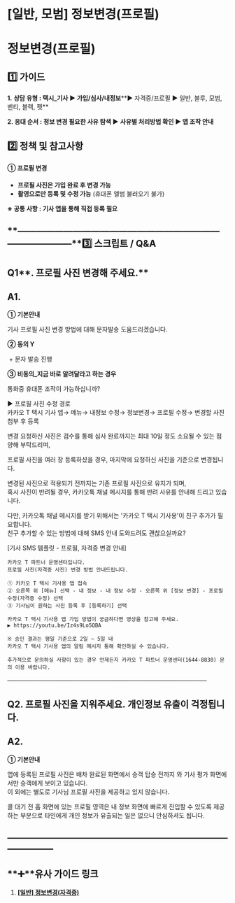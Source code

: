 # [일반, 모범] 정보변경(프로필)

**정보변경(프로필)**
=============

**1️⃣ 가이드**
-----------

**1.** **상담 유형 : 택시\_기사 ▶ 가입/심사/내정보****▶ 자격증/프로필 ▶ 일반, 블루, 모범, 벤티, 블랙, 펫**

**2. 응대 순서 : 정보 변경 필요한 사유 탐색 ▶** **사유별 처리방법 확인 ▶ 앱 조작 안내**

**2️⃣ 정책 및 참고사항**
-----------------

#### **①** **프로필 변경**

* **프로필 사진은 가입 완료 후 변경 가능**
* **촬영으로만 등록 및 수정 가능** (휴대폰 앨범 불러오기 불가)

**※ 공통 사항 : 기사 앱을 통해 직접 등록 필요**

**―****―****―****―****―****―****―****―****―****―****―****―****―****―****―****―****―****―****―****―****―****―****―****―****―****―****―****―****―****3️⃣ 스크립트 / Q&A**
-------------------------------------------------------------------------------------------------------------------------------------------------------------------

**Q1****. 프로필 사진 변경해 주세요.**
---------------------------

**A1.**
-------

**① 기본안내**

기사 프로필 사진 변경 방법에 대해 문자발송 도움드리겠습니다.

**② 동의 Y**

 + 문자 발송 진행

**③ 비동의\_지금 바로 알려달라고 하는 경우**

통화중 휴대폰 조작이 가능하십니까?

▶ 프로필 사진 수정 경로  
카카오 T 택시 기사 앱→ 메뉴→ 내정보 수정→ 정보변경→ 프로필 수정→ 변경할 사진 첨부 후 등록

변경 요청하신 사진은 검수를 통해 심사 완료까지는 최대 10일 정도 소요될 수 있는 점 양해 부탁드리며,

프로필 사진을 여러 장 등록하셨을 경우, 마지막에 요청하신 사진을 기준으로 변경됩니다.

변경된 사진으로 적용되기 전까지는 기존 프로필 사진으로 유지가 되며,  
혹시 사진이 반려될 경우, 카카오톡 채널 메시지를 통해 반려 사유를 안내해 드리고 있습니다.

다만, 카카오톡 채널 메시지를 받기 위해서는 '카카오 T 택시 기사용'이 친구 추가가 필요합니다.   
친구 추가할 수 있는 방법에 대해 SMS 안내 도와드려도 괜찮으실까요?

[기사 SMS 템플릿 - 프로필, 자격증 변경 안내]

```
카카오 T 파트너 운영센터입니다.   
프로필 사진(자격증 사진) 변경 방법 안내드립니다.  
  
① 카카오 T 택시 기사용 앱 접속   
② 오른쪽 위 [메뉴] 선택 - 내 정보 - 내 정보 수정 - 오른쪽 위 [정보 변경] - 프로필 수정(자격증 수정) 선택   
③ 기사님이 원하는 사진 등록 후 [등록하기] 선택  
  
카카오 T 택시 기사용 앱 가입 방법이 궁금하다면 영상을 참고해 주세요.   
▶ https://youtu.be/Iz4s9Lo5QBA  
  
※ 승인 결과는 평일 기준으로 2일 ~ 5일 내   
카카오 T 택시 기사용 앱의 알림 메시지 통해 확인하실 수 있습니다.  
  
추가적으로 문의하실 사항이 있는 경우 언제든지 카카오 T 파트너 운영센터(1644-8830) 문의 이용 바랍니다.
```

──────────────────────────────────────────────

**Q2. 프로필 사진을 지워주세요. 개인정보 유출이 걱정됩니다.**
--------------------------------------

**A2.**
-------

****① 기본안내****

앱에 등록된 프로필 사진은 배차 완료된 화면에서 승객 탑승 전까지 와 기사 평가 화면에서만 승객에게 보이고 있습니다.   
이 외에는 별도로 기사님 프로필 사진을 제공하고 있지 않습니다.

콜 대기 전 홈 화면에 있는 프로필 영역은 내 정보 화면에 빠르게 진입할 수 있도록 제공하는 부분으로 타인에게 개인 정보가 유출되는 일은 없으니 안심하셔도 됩니다.

**―****―****―****―****―****―****―****―****―****―****―****―****―****―****―****―****―****―****―****―****―****―****―****―****―****―****―****―****―**
-------------------------------------------------------------------------------------------------------------------------------------------------

**➕****유사 가이드 링크**
------------------

1. **[[일반] 정보변경(자격증)](https://kakaomobilitysupport.zendesk.com/hc/ko/articles/30093359931801--%EC%9D%BC%EB%B0%98-%EC%A0%95%EB%B3%B4%EB%B3%80%EA%B2%BD-%EC%9E%90%EA%B2%A9%EC%A6%9D)**